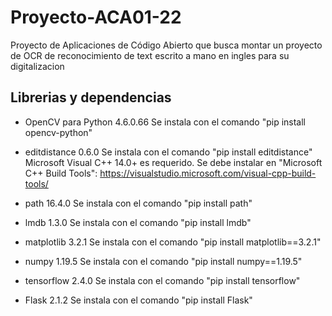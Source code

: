 # Proyecto-ACA01-22
Proyecto de Aplicaciones de Código Abierto que busca montar un proyecto de OCR de reconocimiento de text escrito a mano en ingles para su digitalizacion

## Librerias y dependencias
* OpenCV para Python 4.6.0.66
Se instala con el comando "pip install opencv-python"

* editdistance 0.6.0
Se instala con el comando "pip install editdistance"
Microsoft Visual C++ 14.0+ es requerido. 
Se debe instalar en "Microsoft C++ Build Tools": https://visualstudio.microsoft.com/visual-cpp-build-tools/

* path 16.4.0
Se instala con el comando "pip install path"

* lmdb 1.3.0
Se instala con el comando "pip install lmdb"

* matplotlib 3.2.1
Se instala con el comando "pip install matplotlib==3.2.1"

* numpy 1.19.5
Se instala con el comando "pip install numpy==1.19.5"

* tensorflow 2.4.0
Se instala con el comando "pip install tensorflow"

* Flask 2.1.2
Se instala con el comando "pip install Flask"
